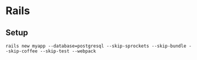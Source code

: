 # Rails

## Setup
	rails new myapp --database=postgresql --skip-sprockets --skip-bundle --skip-coffee --skip-test --webpack
